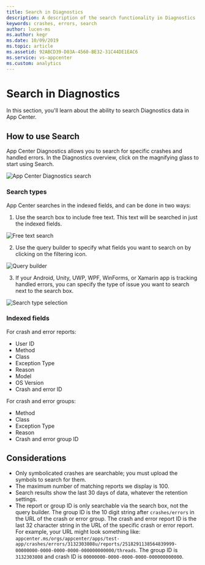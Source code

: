 ```yaml
---
title: Search in Diagnostics
description: A description of the search functionality in Diagnostics
keywords: crashes, errors, search
author: lucen-ms
ms.author: kegr
ms.date: 10/09/2019
ms.topic: article
ms.assetid: 92ABCD39-D03A-4560-BE32-31C44DE1EAC6
ms.service: vs-appcenter
ms.custom: analytics
---
```


# Search in Diagnostics

In this section, you'll learn about the ability to search Diagnostics data in App Center.

## How to use Search

App Center Diagnostics allows you to search for specific crashes and handled errors. In the Diagnostics overview, click on the magnifying glass to start using Search.

![App Center Diagnostics search](~/diagnostics/images/search-overview.png)

### Search types

App Center searches in the indexed fields, and can be done in two ways:

1. Use the search box to include free text. This text will be searched in just the indexed fields.

  ![Free text search](~/diagnostics/images/crashes-results-freetext.png)

2. Use the query builder to specify what fields you want to search on by clicking on the filtering icon.

  ![Query builder](~/diagnostics/images/crashes-query-types.png)

3. If your Android, Unity, UWP, WPF, WinForms, or Xamarin app is tracking handled errors, you can specify the type of issue you want to search next to the search box.

  ![Search type selection](~/diagnostics/images/search-type-selection.png)

### Indexed fields

For crash and error reports:

- User ID
- Method
- Class
- Exception Type
- Reason
- Model
- OS Version
- Crash and error ID

For crash and error groups:

- Method
- Class
- Exception Type
- Reason
- Crash and error group ID

## Considerations

- Only symbolicated crashes are searchable; you must upload the symbols to search for them.
- The maximum number of matching reports we display is 100.
- Search results show the last 30 days of data, whatever the retention settings.
- The report or group ID is only searchable via the search box, not the query builder. The group ID is the 10 digit string after `crashes/errors` in the URL of the crash or error group.  The crash and error report ID is the last 32 character string in the URL of the specific crash or error report. For example, your URL might look something like: `appcenter.ms/orgs/appcenter/apps/test-app/crashes/errors/3132303808u/reports/2518291138564839999-00000000-0000-0000-0000-000000000000/threads`. The group ID is `3132303808` and crash ID is `00000000-0000-0000-0000-000000000000`.
